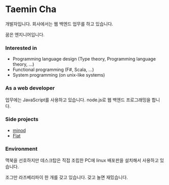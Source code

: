 # Taemin Cha

개발자입니다. 회사에서는 웹 백엔드 업무를 하고 있습니다.

꿈은 엔지니어입니다.

### Interested in

- Programming language design (Type theory, Programming language theory, ...)
- Functional programming (F#, Scala, ...)
- System programming (on unix-like systems)

### As a web developer

업무에는 JavaScript를 사용하고 있습니다. node.js로 웹 백엔드 프로그래밍을 합니다.

### Side projects

- [minod](https://github.com/HubCodes/minod)
- [Flat](https://github.com/HubCodes/Flat)

### Environment

맥북을 선호하지만 데스크탑은 직접 조립한 PC에 linux 배포판을 설치해서 사용하고 있습니다.

조그만 라즈베리파이 한 개를 갖고 있습니다. 갖고 놀면 재밌습니다.
